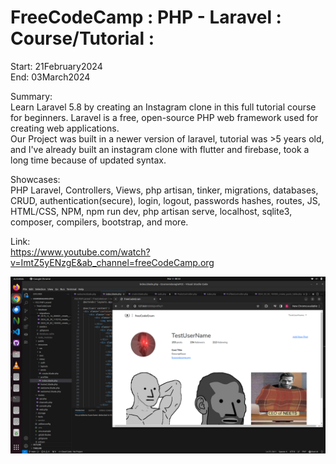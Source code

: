 # FreeCodeCamp : PHP - Laravel : Course/Tutorial :

Start: 21February2024</br>
End: 03March2024</br>

Summary:</br>
Learn Laravel 5.8 by creating an Instagram clone in this full tutorial course for beginners. Laravel is a free, open-source PHP web framework used for creating web applications. </br>
Our Project was built in a newer version of laravel, tutorial was >5 years old, and I've already built an instagram clone with flutter and firebase, took a long time because of updated syntax.</br>

Showcases:</br>
PHP Laravel, Controllers, Views, php artisan, tinker, migrations, databases, CRUD, authentication(secure), login, logout, passwords hashes, routes, JS, HTML/CSS, NPM, npm run dev, php artisan serve, localhost, sqlite3, composer, compilers, bootstrap, and more.

Link:</br>
https://www.youtube.com/watch?v=ImtZ5yENzgE&ab_channel=freeCodeCamp.org

![freeCodeGram.png](https://github.com/evilusean/CourseraGoogleFCC/blob/main/FCC-PHP-Laravel/freeCodeGram/public/svg/freeCodeGram.png?raw=true)
